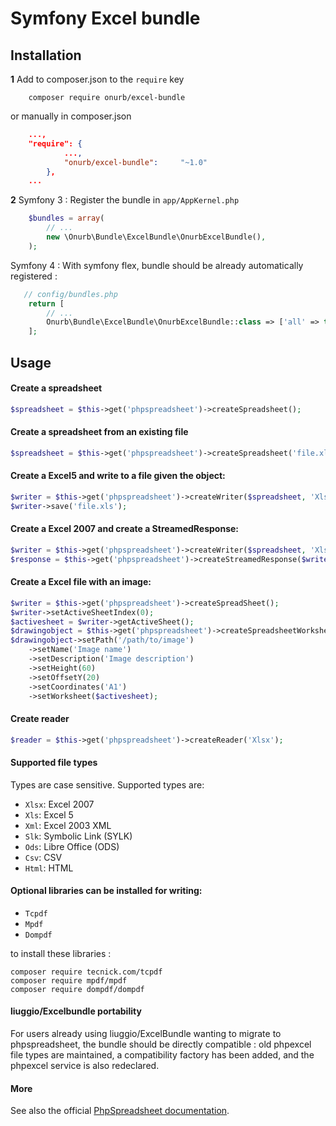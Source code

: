 Symfony Excel bundle
============

## Installation

**1**  Add to composer.json to the `require` key

``` shell
    composer require onurb/excel-bundle
```

or manually in composer.json
```json
    ...,
    "require": {
            ...,
            "onurb/excel-bundle":     "~1.0"
        },
    ...
```

**2** Symfony 3 : Register the bundle in ``app/AppKernel.php``
``` php
    $bundles = array(
        // ...
        new \Onurb\Bundle\ExcelBundle\OnurbExcelBundle(),
    );
```

Symfony 4 : With symfony flex, bundle should be already automatically registered :
 ``` php
    // config/bundles.php
     return [
         // ...
         Onurb\Bundle\ExcelBundle\OnurbExcelBundle::class => ['all' => true],
     ];
 ```

## Usage

#### Create a spreadsheet
``` php
$spreadsheet = $this->get('phpspreadsheet')->createSpreadsheet();
```

#### Create a spreadsheet from an existing file
``` php
$spreadsheet = $this->get('phpspreadsheet')->createSpreadsheet('file.xlsx');
```

#### Create a Excel5 and write to a file given the object:

```php
$writer = $this->get('phpspreadsheet')->createWriter($spreadsheet, 'Xls');
$writer->save('file.xls');
```

#### Create a Excel 2007 and create a StreamedResponse:

```php
$writer = $this->get('phpspreadsheet')->createWriter($spreadsheet, 'Xlsx');
$response = $this->get('phpspreadsheet')->createStreamedResponse($writer);
```

#### Create a Excel file with an image:

```php
$writer = $this->get('phpspreadsheet')->createSpreadSheet();
$writer->setActiveSheetIndex(0);
$activesheet = $writer->getActiveSheet();
$drawingobject = $this->get('phpspreadsheet')->createSpreadsheetWorksheetDrawing();
$drawingobject->setPath('/path/to/image')
    ->setName('Image name')
    ->setDescription('Image description')
    ->setHeight(60)
    ->setOffsetY(20)
    ->setCoordinates('A1')
    ->setWorksheet($activesheet);
```

#### Create reader
```php
$reader = $this->get('phpspreadsheet')->createReader('Xlsx');
```

#### Supported file types
Types are case sensitive. Supported types are:
* `Xlsx`: Excel 2007
* `Xls`: Excel 5
* `Xml`: Excel 2003 XML
* `Slk`: Symbolic Link (SYLK)
* `Ods`: Libre Office (ODS)
* `Csv`: CSV
* `Html`: HTML

#### Optional libraries can be installed for writing:
* `Tcpdf`
* `Mpdf`
* `Dompdf`

to install these libraries :

```shell
composer require tecnick.com/tcpdf
composer require mpdf/mpdf
composer require dompdf/dompdf
```

#### liuggio/Excelbundle portability
For users already using liuggio/ExcelBundle wanting to migrate to phpspreadsheet, the bundle should be directly compatible :
old phpexcel file types are maintained, a compatibility factory has been added, and the phpexcel service is also redeclared.


#### More
See also the official [PhpSpreadsheet documentation](http://phpspreadsheet.readthedocs.io/).
